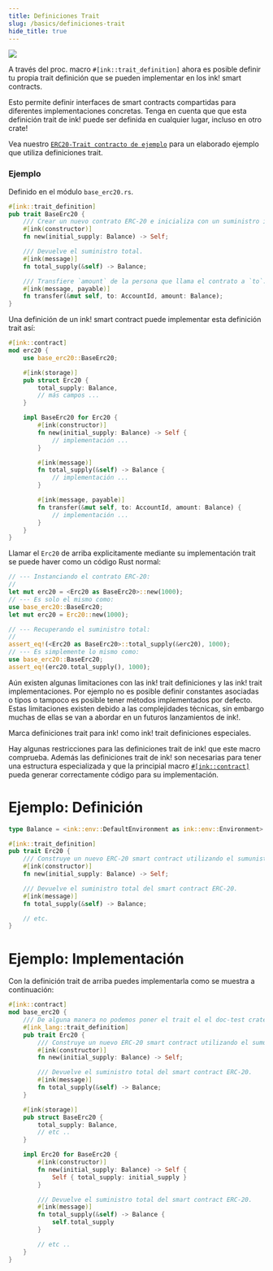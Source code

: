 ```yaml
---
title: Definiciones Trait
slug: /basics/definiciones-trait
hide_title: true
---
```


<img src="/img/title/text/trait.svg" className="titlePic" />

A través del proc. macro `#[ink::trait_definition]` ahora es posible definir tu propia trait definición que se pueden implementar en los ink! smart contracts.

Esto permite definir interfaces de smart contracts compartidas para diferentes implementaciones concretas.
Tenga en cuenta que que esta definición trait de ink! puede ser definida en cualquier lugar, incluso en otro crate!

Vea nuestro [`ERC20-Trait contracto de ejemplo`](https://github.com/paritytech/ink-examples/blob/main/trait-erc20/lib.rs) 
para un elaborado ejemplo que utiliza definiciones trait.

### Ejemplo

Definido en el módulo `base_erc20.rs`.

```rust
#[ink::trait_definition]
pub trait BaseErc20 {
    /// Crear un nuevo contrato ERC-20 e inicializa con un suministro inicial para el instanciador.
    #[ink(constructor)]
    fn new(initial_supply: Balance) -> Self;

    /// Devuelve el suministro total.
    #[ink(message)]
    fn total_supply(&self) -> Balance;

    /// Transfiere `amount` de la persona que llama el contrato a `to`.
    #[ink(message, payable)]
    fn transfer(&mut self, to: AccountId, amount: Balance);
}
```

Una definición de un ink! smart contract puede implementar esta definición trait así:

```rust
#[ink::contract]
mod erc20 {
    use base_erc20::BaseErc20;

    #[ink(storage)]
    pub struct Erc20 {
        total_supply: Balance,
        // más campos ...
    }

    impl BaseErc20 for Erc20 {
        #[ink(constructor)]
        fn new(initial_supply: Balance) -> Self {
            // implementación ...
        }

        #[ink(message)]
        fn total_supply(&self) -> Balance {
            // implementación ...
        }

        #[ink(message, payable)]
        fn transfer(&mut self, to: AccountId, amount: Balance) {
            // implementación ...
        }
    }
}
```

Llamar el `Erc20` de arriba explicitamente mediante su implementación trait se puede haver como un código Rust normal:

```rust
// --- Instanciando el contrato ERC-20:
//
let mut erc20 = <Erc20 as BaseErc20>::new(1000);
// --- Es solo el mismo como:
use base_erc20::BaseErc20;
let mut erc20 = Erc20::new(1000);

// --- Recuperando el suministro total:
//
assert_eq!(<Erc20 as BaseErc20>::total_supply(&erc20), 1000);
// --- Es simplemente lo mismo como:
use base_erc20::BaseErc20;
assert_eq!(erc20.total_supply(), 1000);
```

Aún existen algunas limitaciones con las ink! trait definiciones y las ink! trait implementaciones.
Por ejemplo no es posible definir constantes asociadas o tipos o tampoco es posible tener métodos implementados por defecto.
Estas limitaciones existen debido a las complejidades técnicas, sin embargo muchas de ellas se van a abordar en un futuros lanzamientos de ink!.




Marca definiciones trait para ink! como ink! trait definiciones especiales.

Hay algunas restricciones para las definiciones trait de ink! que este macro comprueba. Además las definiciones trait de ink! son necesarias para 
tener una estructura especializada y que la principial macro [`#[ink::contract]`](https://docs.rs/ink/4.0.0/ink/attr.contract.html) pueda generar correctamente código para su implementación.

# Ejemplo: Definición

```rust
type Balance = <ink::env::DefaultEnvironment as ink::env::Environment>::Balance;

#[ink::trait_definition]
pub trait Erc20 {
    /// Construye un nuevo ERC-20 smart contract utilizando el sumunistro inicial.
    #[ink(constructor)]
    fn new(initial_supply: Balance) -> Self;

    /// Devuelve el suministro total del smart contract ERC-20.
    #[ink(message)]
    fn total_supply(&self) -> Balance;

    // etc.
}
```

# Ejemplo: Implementación

Con la definición trait de arriba puedes implementarla como se muestra a continuación:

```rust
#[ink::contract]
mod base_erc20 {
    /// De alguna manera no podemos poner el trait el el doc-test crate root debido a bugs.
    #[ink_lang::trait_definition]
    pub trait Erc20 {
        /// Construye un nuevo ERC-20 smart contract utilizando el sumunistro inicial.
        #[ink(constructor)]
        fn new(initial_supply: Balance) -> Self;

        /// Devuelve el suministro total del smart contract ERC-20.
        #[ink(message)]
        fn total_supply(&self) -> Balance;
    }

    #[ink(storage)]
    pub struct BaseErc20 {
        total_supply: Balance,
        // etc ..
    }

    impl Erc20 for BaseErc20 {
        #[ink(constructor)]
        fn new(initial_supply: Balance) -> Self {
            Self { total_supply: initial_supply }
        }

        /// Devuelve el suministro total del smart contract ERC-20.
        #[ink(message)]
        fn total_supply(&self) -> Balance {
            self.total_supply
        }

        // etc ..
    }
}
```



